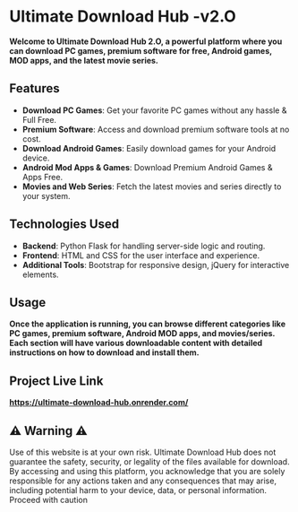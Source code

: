 # Ultimate Download Hub -v2.O
**Welcome to Ultimate Download Hub 2.O, a powerful platform where you can download PC games, premium software for free, Android games, MOD apps, and the latest movie series.**

## Features

- **Download PC Games**: Get your favorite PC games without any hassle & Full Free.
- **Premium Software**: Access and download premium software tools at no cost.
- **Download Android Games**: Easily download games for your Android device.
- **Android Mod Apps & Games**: Download Premium Android Games & Apps Free.
- **Movies and Web Series**: Fetch the latest movies and series directly to your system.

## Technologies Used
- **Backend**: Python Flask for handling server-side logic and routing.
- **Frontend**: HTML and CSS for the user interface and experience.
- **Additional Tools**: Bootstrap for responsive design, jQuery for interactive elements.

## Usage
**Once the application is running, you can browse different categories like PC games, premium software, Android MOD apps, and movies/series. Each section will have various downloadable content with detailed instructions on how to download and install them.**

## Project Live Link
**https://ultimate-download-hub.onrender.com/**
## ⚠️ Warning ⚠️
Use of this website is at your own risk. Ultimate Download Hub does not guarantee the safety, security, or legality of the files available for download. By accessing and using this platform, you acknowledge that you are solely responsible for any actions taken and any consequences that may arise, including potential harm to your device, data, or personal information. Proceed with caution
